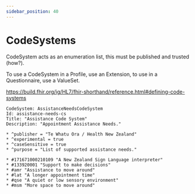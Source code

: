 ```yaml
---
sidebar_position: 40
---
```


# CodeSystems

CodeSystem acts as an enumeration list, this must be published and trusted (how?).

To use a CodeSystem in a Profile, use an Extension, to use in a Questionnaire, use a ValueSet.

https://build.fhir.org/ig/HL7/fhir-shorthand/reference.html#defining-code-systems

```
CodeSystem: AssistanceNeedsCodeSystem
Id: assistance-needs-cs
Title: "Assistance Code System"
Description: "Appointment Assistance Needs."

* ^publisher = "Te Whatu Ora / Health New Zealand"
* ^experimental = true
* ^caseSensitive = true
* ^purpose = "List of supported assistance needs."

* #171671000210109 "A New Zealand Sign Language interpreter"
* #133920001 "Support to make decisions"
* #amr "Assistance to move around"
* #lat "A longer appointment time"
* #qse "A quiet or low sensory environment"
* #msm "More space to move around"
```